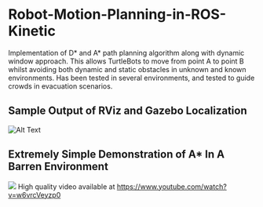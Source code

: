 # Robot-Motion-Planning-in-ROS-Kinetic
Implementation of D* and A* path planning algorithm along with dynamic window approach. This allows TurtleBots to move from point A to point B whilst avoiding both dynamic and static obstacles in unknown and known environments. Has been tested in several environments, and tested to guide crowds in evacuation scenarios.

## Sample Output of RViz and Gazebo Localization
![Alt Text](https://puu.sh/we6Ve/4a75bfd2f5.png)


## Extremely Simple Demonstration of A* In A Barren Environment
![](https://j.gifs.com/qjvoAy.gif)
High quality video available at https://www.youtube.com/watch?v=w6vrcVeyzp0


